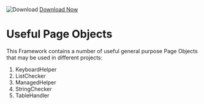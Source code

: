 ![Download](https://github.githubassets.com/images/icons/emoji/unicode/23ec.png?v8) [Download Now](https://inflectra.github.io/DownGit/#/home?url=https://github.com/Inflectra/rapise-powerpack/tree/master/FWUsefulPageObjects )

# Useful Page Objects

This Framework contains a number of useful general purpose Page Objects that may be used in different projects:

1. KeyboardHelper 
2. ListChecker 
3. ManagedHelper 
4. StringChecker 
5. TableHandler 